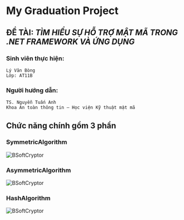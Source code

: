 # My Graduation Project
## __ĐỀ TÀI:__ *TÌM HIỂU SỰ HỖ TRỢ MẬT MÃ TRONG .NET FRAMEWORK VÀ ỨNG DỤNG*
### Sinh viên thực hiện:
```
Lý Văn Bòng
Lớp: AT11B
```
### Người hướng dẫn:
```
TS. Nguyễn Tuấn Anh
Khoa An toàn thông tin – Học viện Kỹ thuật mật mã
```

## Chức năng chính gồm 3 phần
### SymmetricAlgorithm
![BSoftCryptor](https://github.com/hopegroup/MyGraduationProject/blob/master/uisymmetrialgorithm.jpg)
### AsymmetricAlgorithm
![BSoftCryptor](https://github.com/hopegroup/MyGraduationProject/blob/master/asymmetricalgorithm.jpg)
### HashAlgorithm
![BSoftCryptor](https://github.com/hopegroup/MyGraduationProject/blob/master/uihashalgorithm.jpg)
